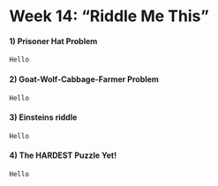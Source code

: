 # Week 14: “Riddle Me This”

#### 1) Prisoner Hat Problem
```
Hello
```
#### 2) Goat-Wolf-Cabbage-Farmer Problem
```
Hello
```
#### 3) Einsteins riddle
```
Hello
```
#### 4) The HARDEST Puzzle Yet!
```
Hello
```
